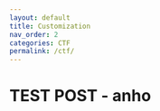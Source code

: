 ```yaml
---
layout: default
title: Customization
nav_order: 2
categories: CTF 
permalink: /ctf/
---
```

# TEST POST - anho